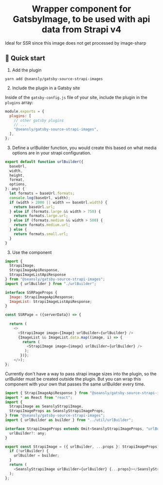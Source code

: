 <h1 align="center">
  Wrapper component for GatsbyImage, to be used with api data from Strapi v4
</h1>

Ideal for SSR since this image does not get processed by image-sharp

## 🚀 Quick start

1. Add the plugin

```shell
yarn add @seansly/gatsby-source-strapi-images
```

2. Include the plugin in a Gatsby site

Inside of the `gatsby-config.js` file of your site, include the plugin in the `plugins` array:

```javascript
module.exports = {
  plugins: [
    // other gatsby plugins
    // ...
    "@seansly/gatsby-source-strapi-images",
  ],
};
```

3. Define a urlBuilder function, you would create this based on what media options are in your strapi configuration.

```javascript
export default function urlBuilder({
  baseUrl,
  width,
  height,
  format,
  options,
}: any) {
  let formats = baseUrl.formats;
  console.log(baseUrl, width);
  if (width > 2000 || width == baseUrl.width) {
    return baseUrl.url;
  } else if (formats.large && width > 750) {
    return formats.large.url;
  } else if (formats.medium && width > 500) {
    return formats.medium.url;
  } else {
    return formats.small.url;
  }
}
```

3. Use the component

```javascript
import {
  StrapiImage,
  StrapiImageApiResponse,
  StrapiImageListApiResponse
} from "@seansly/gatsby-source-strapi-images";
import { urlBuilder } from "./urlBuilder";

interface SSRPageProps {
  Image: StrapiImageApiResponse;
  ImageList: StrapiImageListApiResponse;
}

const SSRPage = ({serverData}) => {
  
  return (
    <>
      <StrapiImage image={Image} urlBuilder={urlBuilder} />
      {ImageList && ImageList.data.map((image, i) => {
        return (
          <StrapiImage image={image} urlBuilder={urlBuilder} />
         );
       })};
    </>);
};
```


Currently don't have a way to pass strapi image sizes into the plugin, so the urlBuilder must be created outside the plugin.  But you can wrap this component with your own that passes the same urlBuilder every time.


```javascript
import { StrapiImageApiResponse } from "@seansly/gatsby-source-strapi-images";
import * as React from "react";
import {
  StrapiImage as SeanslyStrapiImage,
  StrapiImageProps as SeanslyStrapiImageProps,
} from "@seansly/gatsby-source-strapi-images";
import { urlBuilder as builder } from "../util/urlBuilder";

interface StrapiImageProps extends Omit<SeanslyStrapiImageProps, "urlBuilder"> {
  urlBuilder?: any;
}

export const StrapiImage = ({ urlBuilder, ...props }: StrapiImageProps) => {
  if (!urlBuilder) {
    urlBuilder = builder;
  }
  return (
    <SeanslyStrapiImage urlBuilder={urlBuilder} {...props}></SeanslyStrapiImage>
  );
};
```
